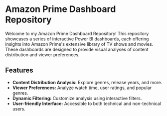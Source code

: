 
# Amazon Prime Dashboard Repository

Welcome to my Amazon Prime Dashboard Repository! This repository showcases a series of interactive Power BI dashboards, each offering insights into Amazon Prime's extensive library of TV shows and movies. These dashboards are designed to provide visual analyses of content distribution and viewer preferences.

## Features

- **Content Distribution Analysis:** Explore genres, release years, and more.
- **Viewer Preferences:** Analyze watch time, user ratings, and popular genres.
- **Dynamic Filtering:** Customize analysis using interactive filters.
- **User-friendly Interface:** Accessible to both technical and non-technical users.







